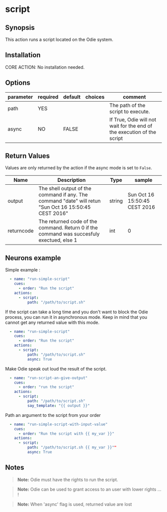 # script

## Synopsis

This action runs a script located on the Odie system.

## Installation

CORE ACTION: No installation needed.  

## Options

| parameter | required | default | choices | comment                                  |
| --------- | -------- | ------- | ------- | ---------------------------------------- |
| path      | YES      |         |         | The path of the script to execute.       |
| async     | NO       | FALSE   |         | If True, Odie will not wait for the end of the execution of the script |

## Return Values

Values are only returned by the action if the async mode is set to `False`.

| Name       | Description                              | Type   | sample                        |
| ---------- | ---------------------------------------- | ------ | ----------------------------- |
| output     | The shell output of the command if any. The command "date" will retun "Sun Oct 16 15:50:45 CEST 2016" | string | Sun Oct 16 15:50:45 CEST 2016 |
| returncode | The returned code of the command. Return 0 if the command was succesfuly exectued, else 1 | int    | 0                             |

## Neurons example

Simple example : 
```yml
  - name: "run-simple-script"
    cues:
      - order: "Run the script"
    actions:
      - script:
          path: "/path/to/script.sh"    
```

If the script can take a long time and you don't want to block the Odie process, you can run it in asynchronous mode.
Keep in mind that you cannot get any returned value with this mode.

```yml
  - name: "run-simple-script"
    cues:
      - order: "Run the script"
    actions:
      - script:
          path: "/path/to/script.sh"   
          async: True
```

Make Odie speak out loud the result of the script.
```yml
  - name: "run-script-an-give-output"
    cues:
      - order: "run the script"
    actions:
      - script:
          path: "/path/to/script.sh"   
          say_template: "{{ output }}"
```

Path an argument to the script from your order
```yml
  - name: "run-simple-script-with-input-value"
    cues:
      - order: "Run the script with {{ my_var }}"
    actions:
      - script:
          path: "/path/to/script.sh {{ my_var }}""   
          async: True
```


## Notes

> **Note:** Odie must have the rights to run the script.

> **Note:** Odie can be used to grant access to an user with lower rights ... !

> **Note:** When 'async' flag is used, returned value are lost

